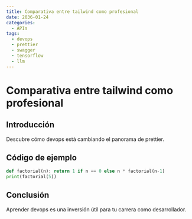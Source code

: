 ```yaml
---
title: Comparativa entre tailwind como profesional
date: 2036-01-24
categories:
  - APIs
tags:
  - devops
  - prettier
  - swagger
  - tensorflow
  - llm
---
```


# Comparativa entre tailwind como profesional

## Introducción

Descubre cómo devops está cambiando el panorama de prettier.

## Código de ejemplo

```python
def factorial(n): return 1 if n == 0 else n * factorial(n-1)
print(factorial(5))
```

## Conclusión

Aprender devops es una inversión útil para tu carrera como desarrollador.